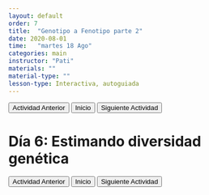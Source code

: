 ```yaml
---
layout: default
order: 7
title:  "Genotipo a Fenotipo parte 2"
date: 2020-08-01
time:   "martes 18 Ago"
categories: main
instructor: "Pati"
materials: ""
material-type: ""
lesson-type: Interactiva, autoguiada
---
```


<a href="https://github.com/pesalerno/seminario2020/blob/master/_posts/2020-06-04-5_filtros2.md"><button>Actividad Anterior</button></a>		<a href="https://pesalerno.github.io/seminario2020/"><button>Inicio</button></a>    <a href="https://pesalerno.github.io/seminario2020/main/2020/06/08/7_divergencia.html"><button>Siguiente Actividad</button></a>

# Día 6: Estimando diversidad genética

<a href="https://github.com/pesalerno/seminario2020/blob/master/_posts/2020-06-04-5_filtros2.md"><button>Actividad Anterior</button></a>		<a href="https://pesalerno.github.io/seminario2020/"><button>Inicio</button></a>    <a href="https://pesalerno.github.io/seminario2020/main/2020/06/08/7_divergencia.html"><button>Siguiente Actividad</button></a>






